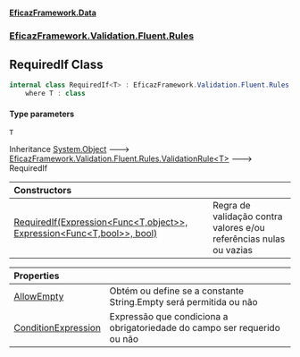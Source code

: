 #### [EficazFramework.Data](EficazFrameworkData.md 'EficazFramework Data')
### [EficazFramework.Validation.Fluent.Rules](EficazFrameworkData.md#EficazFramework.Validation.Fluent.Rules 'EficazFramework.Validation.Fluent.Rules')

## RequiredIf<T> Class

```csharp
internal class RequiredIf<T> : EficazFramework.Validation.Fluent.Rules.ValidationRule<T>
    where T : class
```
#### Type parameters

<a name='EficazFramework.Validation.Fluent.Rules.RequiredIf_T_.T'></a>

`T`

Inheritance [System.Object](https://docs.microsoft.com/en-us/dotnet/api/System.Object 'System.Object') &#129106; [EficazFramework.Validation.Fluent.Rules.ValidationRule&lt;](EficazFramework.Validation.Fluent.Rules/ValidationRule_T_.md 'EficazFramework.Validation.Fluent.Rules.ValidationRule<T>')[T](EficazFramework.Validation.Fluent.Rules/RequiredIf_T_.md#EficazFramework.Validation.Fluent.Rules.RequiredIf_T_.T 'EficazFramework.Validation.Fluent.Rules.RequiredIf<T>.T')[&gt;](EficazFramework.Validation.Fluent.Rules/ValidationRule_T_.md 'EficazFramework.Validation.Fluent.Rules.ValidationRule<T>') &#129106; RequiredIf<T>

| Constructors | |
| :--- | :--- |
| [RequiredIf(Expression&lt;Func&lt;T,object&gt;&gt;, Expression&lt;Func&lt;T,bool&gt;&gt;, bool)](EficazFramework.Validation.Fluent.Rules/RequiredIf_T_/RequiredIf(Expression_Func_T,object__,Expression_Func_T,bool__,bool).md 'EficazFramework.Validation.Fluent.Rules.RequiredIf<T>.RequiredIf(System.Linq.Expressions.Expression<System.Func<T,object>>, System.Linq.Expressions.Expression<System.Func<T,bool>>, bool)') | Regra de validação contra valores e/ou referências nulas ou vazias |

| Properties | |
| :--- | :--- |
| [AllowEmpty](EficazFramework.Validation.Fluent.Rules/RequiredIf_T_/AllowEmpty.md 'EficazFramework.Validation.Fluent.Rules.RequiredIf<T>.AllowEmpty') | Obtém ou define se a constante String.Empty será permitida ou não |
| [ConditionExpression](EficazFramework.Validation.Fluent.Rules/RequiredIf_T_/ConditionExpression.md 'EficazFramework.Validation.Fluent.Rules.RequiredIf<T>.ConditionExpression') | Expressão que condiciona a obrigatoriedade do campo ser requerido ou não |
